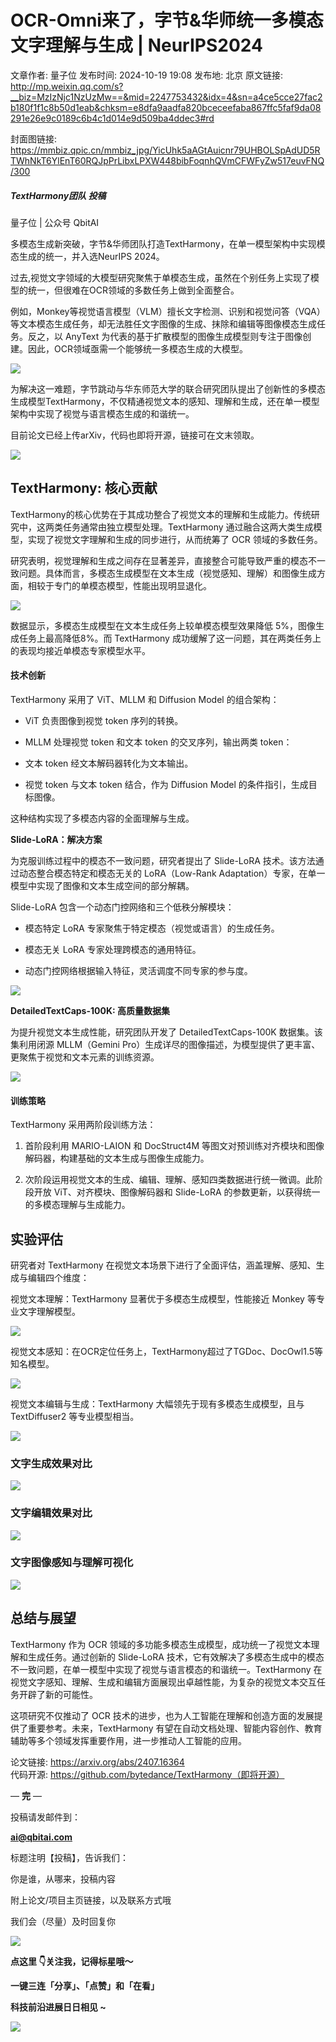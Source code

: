 # OCR-Omni来了，字节&华师统一多模态文字理解与生成 | NeurIPS2024

文章作者: 量子位
发布时间: 2024-10-19 19:08
发布地: 北京
原文链接: http://mp.weixin.qq.com/s?__biz=MzIzNjc1NzUzMw==&mid=2247753432&idx=4&sn=a4ce5cce27fac2b180f1f1c8b50d1eab&chksm=e8dfa9aadfa820bceceefaba867ffc5faf9da08291e26e9c0189c6b4c1d014e9d509ba4ddec3#rd

封面图链接: https://mmbiz.qpic.cn/mmbiz_jpg/YicUhk5aAGtAuicnr79UHBOLSpAdUD5RTWhNkT6YlEnT60RQJpPrLibxLPXW448bibFoqnhQVmCFWFyZw517euvFNQ/300

##### TextHarmony团队 投稿  
量子位 | 公众号 QbitAI

多模态生成新突破，字节&华师团队打造TextHarmony，在单一模型架构中实现模态生成的统一，并入选NeurIPS 2024。

过去,视觉文字领域的大模型研究聚焦于单模态生成，虽然在个别任务上实现了模型的统一，但很难在OCR领域的多数任务上做到全面整合。

例如，Monkey等视觉语言模型（VLM）擅长文字检测、识别和视觉问答（VQA）等文本模态生成任务，却无法胜任文字图像的生成、抹除和编辑等图像模态生成任务。反之，以
AnyText 为代表的基于扩散模型的图像生成模型则专注于图像创建。因此，OCR领域亟需一个能够统一多模态生成的大模型。

![](https://mmbiz.qpic.cn/mmbiz_png/YicUhk5aAGtAuicnr79UHBOLSpAdUD5RTWLjbZoJc6UVtPbILIp2sQiaFpQLeM4dLAS7Nnu9lw6mFrS64YVSSqqtw/640?wx_fmt=png&from=appmsg)

为解决这一难题，字节跳动与华东师范大学的联合研究团队提出了创新性的多模态生成模型TextHarmony，不仅精通视觉文本的感知、理解和生成，还在单一模型架构中实现了视觉与语言模态生成的和谐统一。

目前论文已经上传arXiv，代码也即将开源，链接可在文末领取。

![](https://mmbiz.qpic.cn/mmbiz_png/YicUhk5aAGtAuicnr79UHBOLSpAdUD5RTWUI800zhKV3uibNXADO0BNSRm7OjvqtgO8Jtfo3u3Ej0Xjicd8rSK6sJg/640?wx_fmt=png&from=appmsg)

## TextHarmony: 核心贡献

TextHarmony的核心优势在于其成功整合了视觉文本的理解和生成能力。传统研究中，这两类任务通常由独立模型处理。TextHarmony
通过融合这两大类生成模型，实现了视觉文字理解和生成的同步进行，从而统筹了 OCR 领域的多数任务。

研究表明，视觉理解和生成之间存在显著差异，直接整合可能导致严重的模态不一致问题。具体而言，多模态生成模型在文本生成（视觉感知、理解）和图像生成方面，相较于专门的单模态模型，性能出现明显退化。

![](https://mmbiz.qpic.cn/mmbiz_png/YicUhk5aAGtAuicnr79UHBOLSpAdUD5RTWjp2bam1CE8alSvX3gfmzHUjetSQZKOvYEtalUnIr1Rx5CTna9mnxpA/640?wx_fmt=png&from=appmsg)

数据显示，多模态生成模型在文本生成任务上较单模态模型效果降低 5%，图像生成任务上最高降低8%。而 TextHarmony
成功缓解了这一问题，其在两类任务上的表现均接近单模态专家模型水平。

#### 技术创新

TextHarmony 采用了 ViT、MLLM 和 Diffusion Model 的组合架构：

  * ViT 负责图像到视觉 token 序列的转换。

  * MLLM 处理视觉 token 和文本 token 的交叉序列，输出两类 token：

  * 文本 token 经文本解码器转化为文本输出。

  * 视觉 token 与文本 token 结合，作为 Diffusion Model 的条件指引，生成目标图像。

这种结构实现了多模态内容的全面理解与生成。

**Slide-LoRA：解决方案**

为克服训练过程中的模态不一致问题，研究者提出了 Slide-LoRA 技术。该方法通过动态整合模态特定和模态无关的 LoRA（Low-Rank
Adaptation）专家，在单一模型中实现了图像和文本生成空间的部分解耦。

Slide-LoRA 包含一个动态门控网络和三个低秩分解模块：

  * 模态特定 LoRA 专家聚焦于特定模态（视觉或语言）的生成任务。

  * 模态无关 LoRA 专家处理跨模态的通用特征。

  * 动态门控网络根据输入特征，灵活调度不同专家的参与度。

![](https://mmbiz.qpic.cn/mmbiz_png/YicUhk5aAGtAuicnr79UHBOLSpAdUD5RTWWFtlgG2frlSS9gkm2aL8EjqAUGNNcDPkHamIrO7fAic7QraXCyPU9Wg/640?wx_fmt=png&from=appmsg)

**DetailedTextCaps-100K: 高质量数据集**

为提升视觉文本生成性能，研究团队开发了 DetailedTextCaps-100K 数据集。该集利用闭源 MLLM（Gemini
Pro）生成详尽的图像描述，为模型提供了更丰富、更聚焦于视觉和文本元素的训练资源。

![](https://mmbiz.qpic.cn/mmbiz_png/YicUhk5aAGtAuicnr79UHBOLSpAdUD5RTWUAoqRXFSSu3ozPrWts5ur0SStXgwktKmdCFgqC0uFDTa1oZr52x1TA/640?wx_fmt=png&from=appmsg)

#### 训练策略

TextHarmony 采用两阶段训练方法：

  1. 首阶段利用 MARIO-LAION 和 DocStruct4M 等图文对预训练对齐模块和图像解码器，构建基础的文本生成与图像生成能力。

  2. 次阶段运用视觉文本的生成、编辑、理解、感知四类数据进行统一微调。此阶段开放 ViT、对齐模块、图像解码器和 Slide-LoRA 的参数更新，以获得统一的多模态理解与生成能力。

## 实验评估

研究者对 TextHarmony 在视觉文本场景下进行了全面评估，涵盖理解、感知、生成与编辑四个维度：

视觉文本理解：TextHarmony 显著优于多模态生成模型，性能接近 Monkey 等专业文字理解模型。

![](https://mmbiz.qpic.cn/mmbiz_png/YicUhk5aAGtAuicnr79UHBOLSpAdUD5RTWNHr4D7vvyTUTnMOYMaIkTRlTdLPwWiba8Klt45vUE9XgtVwpsJS8G1Q/640?wx_fmt=png&from=appmsg)

视觉文本感知：在OCR定位任务上，TextHarmony超过了TGDoc、DocOwl1.5等知名模型。

![](https://mmbiz.qpic.cn/mmbiz_png/YicUhk5aAGtAuicnr79UHBOLSpAdUD5RTWAvBummBuAAYI9YRFtUPudR8GIpzyjSX6YWJ6ViaLzNzFAj9UX5VaickQ/640?wx_fmt=png&from=appmsg)  

视觉文本编辑与生成：TextHarmony 大幅领先于现有多模态生成模型，且与 TextDiffuser2 等专业模型相当。

![](https://mmbiz.qpic.cn/mmbiz_png/YicUhk5aAGtAuicnr79UHBOLSpAdUD5RTWm5PUXyxRPEmfoqUibZJAKbDEsvUjdQKBbJmHY4oVVMYdCiaDLH73eqIQ/640?wx_fmt=png&from=appmsg)

### 文字生成效果对比

![](https://mmbiz.qpic.cn/mmbiz_png/YicUhk5aAGtAuicnr79UHBOLSpAdUD5RTWpAJ05hMUk916fzsOQDW9diccTboV5VpZrJGok8lJ0XkMflD5VEGMhRw/640?wx_fmt=png&from=appmsg)

### 文字编辑效果对比

![](https://mmbiz.qpic.cn/mmbiz_png/YicUhk5aAGtAuicnr79UHBOLSpAdUD5RTW21J8oCibSalasb4APyxEnianvjC7X1zBLPsiaWM0d8ez4Dc0JgicQj6OvQ/640?wx_fmt=png&from=appmsg)

### 文字图像感知与理解可视化

![](https://mmbiz.qpic.cn/mmbiz_png/YicUhk5aAGtAuicnr79UHBOLSpAdUD5RTWn6zD75uFcqlN1F3hWWE2BEDyEyIYAGg2E5eZMsMHtzjehGgibzS5udg/640?wx_fmt=png&from=appmsg)

## 总结与展望

TextHarmony 作为 OCR 领域的多功能多模态生成模型，成功统一了视觉文本理解和生成任务。通过创新的 Slide-LoRA
技术，它有效解决了多模态生成中的模态不一致问题，在单一模型中实现了视觉与语言模态的和谐统一。TextHarmony
在视觉文字感知、理解、生成和编辑方面展现出卓越性能，为复杂的视觉文本交互任务开辟了新的可能性。

这项研究不仅推动了 OCR 技术的进步，也为人工智能在理解和创造方面的发展提供了重要参考。未来，TextHarmony
有望在自动文档处理、智能内容创作、教育辅助等多个领域发挥重要作用，进一步推动人工智能的应用。

论文链接: https://arxiv.org/abs/2407.16364  
代码开源: https://github.com/bytedance/TextHarmony（即将开源）

— **完** —

  

投稿请发邮件到：

**ai@qbitai.com**

标题注明【投稿】，告诉我们：

你是谁，从哪来，投稿内容‍

附上论文/项目主页链接，以及联系方式哦

我们会（尽量）及时回复你

![](https://mmbiz.qpic.cn/mmbiz_gif/YicUhk5aAGtC5nGy7YMGhQ0ZJeyibWyL0KVCtiaLEPMyd4Bszuo0bFIOxZOvdmqdxnOosYXyu5aI7MXpyUrUWfz6g/640?wx_fmt=gif&tp=webp&wxfrom=5&wx_lazy=1)

  

**点这里 👇关注我，记得标星哦～**

**一键三连「分享」、「点赞」和「在看」**

**科技前沿进展日日相见 ~**

![](https://mmbiz.qpic.cn/mmbiz_svg/g9RQicMD01M0tYoRQT2cMQRmPS5ZDyrrfzeksiay90KaDzlGBH61icqHxmgFKfvfXtVuwTHV740CDLAaXU1LIfZyoJEpYKcRIiaE/640?wx_fmt=svg&tp=webp&wxfrom=5&wx_lazy=1&wx_co=1)


